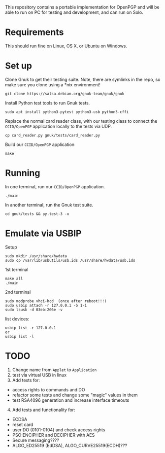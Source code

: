 This repository contains a portable implementation for OpenPGP and will be
able to run on PC for testing and development, and can run on Solo.

# Requirements

This should run fine on Linux, OS X, or Ubuntu on Windows.

# Set up

Clone Gnuk to get their testing suite.  Note, there are symlinks in the repo, so
make sure you clone using a \*nix environment!

```
git clone https://salsa.debian.org/gnuk-team/gnuk/gnuk
```

Install Python test tools to run Gnuk tests.

```
sudo apt install python3-pytest python3-usb python3-cffi
```

Replace the normal card reader class, with our testing class to connect
the `CCID/OpenPGP` application locally to the tests via UDP.

```
cp card_reader.py gnuk/tests/card_reader.py
```

Build our `CCID/OpenPGP` application

```
make
```

# Running

In one terminal, run our `CCID/OpenPGP` application.

```
./main
```

In another terminal, run the Gnuk test suite.

```
cd gnuk/tests && py.test-3 -x
```

# Emulate via USBIP

Setup
```
sudo mkdir /usr/share/hwdata
sudo cp /var/lib/usbutils/usb.ids /usr/share/hwdata/usb.ids
```

1st terminal
```
make all
./main
```

2nd terminal
```
sudo modprobe vhci-hcd  (once after reboot!!!)
sudo usbip attach -r 127.0.0.1 -b 1-1
sudo lsusb -d 03eb:206e -v
```

list devices:
```
usbip list -r 127.0.0.1
or
usbip list -l
```

# TODO

1. Change name from `Applet` to `Application`
2. test via virtual USB in linux
3. Add tests for:
  - access rights to commands and DO
  - refactor some tests and change some "magic" values in them
  - test RSA4096 generation and increase interface timeouts
4. Add tests and functionality for:
  - ECDSA
  - reset card 
  - user DO (0101-0104) and check access rights
  - PSO:ENCIPHER and DECIPHER with AES
  - Secure messaging????
  - ALGO_ED25519 (EdDSA), ALGO_CURVE25519(ECDH)???


